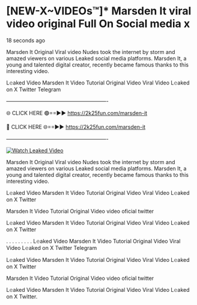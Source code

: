 # [NEW-X~VIDEOs™]* Marsden It viral video original Full On Social media x

18 seconds ago

Marsden It Original Viral video Nudes took the internet by storm and amazed viewers on various Leaked social media platforms. Marsden It, a young and talented digital creator, recently became famous thanks to this interesting video.

L𝚎aked Video Marsden It Video Tutorial Original Video Viral Video L𝚎aked on X Twitter Telegram

———————————————————-

🌐 CLICK HERE 🟢==►► https://2k25fun.com/marsden-it

🔴 CLICK HERE 🌐==►► https://2k25fun.com/marsden-it

———————————————————-

[![Watch Leaked Video](https://miro.medium.com/v2/resize:fit:828/format:webp/1*cilzJN44JGOrTw9NJCrNHA.gif "Watch Leaked Video")](https://2k25fun.com/marsden-it)

Marsden It Original Viral video Nudes took the internet by storm and amazed viewers on various Leaked social media platforms. Marsden It, a young and talented digital creator, recently became famous thanks to this interesting video.

L𝚎aked Video Marsden It Video Tutorial Original Video Viral Video L𝚎aked on X Twitter

Marsden It Video Tutorial Original Video video oficial twitter

L𝚎aked Video Marsden It Video Tutorial Original Video Viral Video L𝚎aked on X Twitter

. . . . . . . . . L𝚎aked Video Marsden It Video Tutorial Original Video Viral Video L𝚎aked on X Twitter Telegram

L𝚎aked Video Marsden It Video Tutorial Original Video Viral Video L𝚎aked on X Twitter

Marsden It Video Tutorial Original Video video oficial twitter

L𝚎aked Video Marsden It Video Tutorial Original Video Viral Video L𝚎aked on X Twitter.